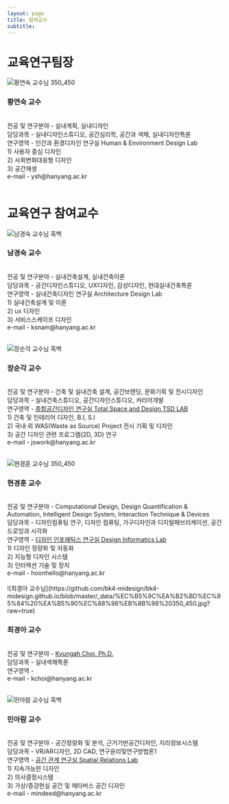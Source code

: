 ```yaml
---
layout: page
title: 참여교수
subtitle:
---
```


# 교육연구팀장
![황연숙 교수님 350_450](https://user-images.githubusercontent.com/81661353/113103012-b73dbd80-9239-11eb-8d7d-797a52a84613.jpg)

### 황연숙 교수
<br>
전공 및 연구분야 - 실내계획, 실내디자인<br>
담당과목 - 실내디자인스튜디오, 공간심리학, 공간과 색채, 실내디자인특론<br>
연구영역 - 인간과 환경디자인 연구실 Human & Environment Design Lab<br> 
           1) 사용자 중심 디자인<br>
           2) 사회변화대응형 디자인<br>
           3) 공간재생<br>
e-mail - ysh@hanyang.ac.kr<br>     
           

<br>

# 교육연구 참여교수
![남경숙 교수님 흑백](https://user-images.githubusercontent.com/81661353/113104280-4f887200-923b-11eb-98dc-3ce7a61f9da0.jpg)

### 남경숙 교수
<br>
전공 및 연구분야 - 실내건축설계, 실내건축이론<br>
담당과목 - 공간디자인스튜디오, UX디자인, 감성디자인, 현대실내건축특론<br>
연구영역 - 실내건축디자인 연구실 Architecture Design Lab<br>
           1) 실내건축설계 및 이론<br>
           2) ux 디자인<br>
           3) 서비스스케이프 디자인<br>
e-mail - ksnam@hanyang.ac.kr<br>  


<br>

![장순각 교수님 흑백](https://user-images.githubusercontent.com/81661353/113104312-58794380-923b-11eb-9275-d53bb57fa1a8.jpg)

### 장순각 교수
<br>
전공 및 연구분야 - 건축 및 실내건축 설계,  공간브렌딩, 문화기획 및 전시디자인<br>
담당과목 - 실내건축스튜디오, 공간디자인스튜디오, 커리어개발<br>
연구영역 - <a href="http://www.jiw.co.kr/"> 종합공간디자인 연구실 Total Space and Design TSD LAB </a><br>
          1) 건축 및 인테리어 디자인, B.I, S.I<br>
          2) 국내·외 WAS(Waste as Source) Project 전시 기획 및 디자인<br>
          3) 공간 디자인 관련 프로그램(2D, 3D) 연구<br>
e-mail - jswork@hanyang.ac.kr<br>  


<br>

![현경훈 교수님 350_450](https://user-images.githubusercontent.com/81661353/113103944-df79ec00-923a-11eb-91c3-f581ba29b3b7.jpg)

### 현경훈 교수
<br>
전공 및 연구분야 - Computational Design, Design Quantification & Automation, Intelligent Design System, Interaction Technique & Devices<br>
담당과목 - 디자인컴퓨팅 연구, 디자인 컴퓨팅, 가구디자인과 디지털패브리케이션, 공간드로잉과 시각화<br>
연구영역 - <a href="https://designinformatics.hanyang.ac.kr/"> 디자인 인포매틱스 연구실 Design Informatics Lab </a><br>
           1) 디자인 정량화 및 자동화<br>
           2) 지능형 디자인 시스템<br>    
           3) 인터랙션 기술 및 장치<br>
e-mail - hoonhello@hanyang.ac.kr<br>  


<br>
![최경아 교수님](https://github.com/bk4-midesign/bk4-midesign.github.io/blob/master/_data/%EC%B5%9C%EA%B2%BD%EC%95%84%20%EA%B5%90%EC%88%98%EB%8B%98%20350_450.jpg?raw=true)

### 최경아 교수 
<br> 
전공 및 연구분야 - <a href="https://sites.google.com/view/kyungahchoi"> Kyungah Choi, Ph.D. </a><br>
담당과목 - 실내색채특론 <br>
연구영역 - <br>
e-mail - kchoi@hanyang.ac.kr<br>  


<br>


![민아람 교수님 흑백](https://user-images.githubusercontent.com/81661353/113104333-5dd68e00-923b-11eb-915a-932328ceac67.jpg)

### 민아람 교수
<br>
전공 및 연구분야 - 공간정량화 및 분석, 근거기반공간디자인, 지리정보시스템<br>
담당과목 - VR/AR디자인, 2D CAD, 연구윤리및연구방법론1<br>
연구영역 -  <a href="https://sites.google.com/view/mindeed/"> 공간 관계 연구실 Spatial Relations Lab </a><br> 
            1) 지속가능한 디자인<br>
            2) 의사결정시스템<br>
            3) 가상/증강현실 공간 및 메타버스 공간 디자인<br>
e-mail - mindeed@hanyang.ac.kr<br>  


<br>
